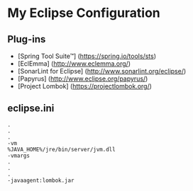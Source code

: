 # My Eclipse Configuration
## Plug-ins
- [Spring Tool Suite™] (https://spring.io/tools/sts)
- [EclEmma] (http://www.eclemma.org/)
- [SonarLint for Eclipse] (http://www.sonarlint.org/eclipse/)
- [Papyrus] (http://www.eclipse.org/papyrus/)
- [Project Lombok] (https://projectlombok.org/)

## eclipse.ini
```
.
.
.
-vm
%JAVA_HOME%/jre/bin/server/jvm.dll
-vmargs
.
.
.
-javaagent:lombok.jar
```
